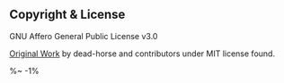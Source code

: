 <!-- ## TODO

- [ ] Add a new item to the todo list. -->

<!-- ## Typedefs

This package is meant to be used as part of the [Idio web server](https://github.com/idiocc/idio). But it also can be used on its own. To enable auto-completions on the method, please install typedefs, and import them in your application entry:

<table>
<thead>
<tr><th>Package</th><th>Link</th><th>Import</th></tr>
<tr><td>
@typedefs/goa
</td>
<td>

%NPM: @typedefs/goa%
</td>
<td rowspan="2">

```js
/**
 * @typedef {import('@typedefs/goa').Application}
 * @typedef {import('@typedefs/idio').Application}
 */
```
</td>
</tr>
<tr><td>
@typedefs/idio
</td>
<td>

%NPM: @typedefs/idio%
</td></tr>
</table>

This will add information about required types to _VSCode_.

%~% -->

## Copyright & License

GNU Affero General Public License v3.0

[Original Work](https://github.com/koajs/session) by dead-horse and contributors under MIT license found.

<idio-footer />

%~ -1%